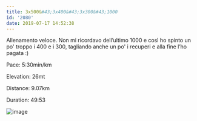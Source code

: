 ```yaml
---
title: 3x500&#43;3x400&#43;3x300&#43;1000
id: '2080'
date: 2019-07-17 14:52:38
---
```


Allenamento veloce. Non mi ricordavo dell’ultimo 1000 e così ho spinto un po' troppo i 400 e i 300, tagliando anche un po' i recuperi e alla fine l’ho pagata :)

Pace: 5:30min/km

Elevation: 26mt

Distance: 9.07km

Duration: 49:53

![image](/images/2021/08/20190717-activity-map.png)